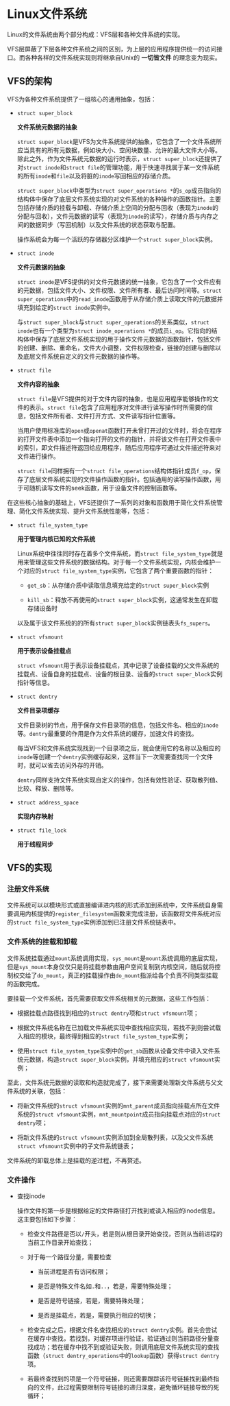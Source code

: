 # Linux文件系统

Linux的文件系统由两个部分构成：VFS层和各种文件系统的实现。

VFS层屏蔽了下层各种文件系统之间的区别，为上层的应用程序提供统一的访问接口。而各种各样的文件系统实现则将继承自Unix的 __一切皆文件__ 的理念变为现实。

## VFS的架构

VFS为各种文件系统提供了一组核心的通用抽象，包括：

* `struct super_block`

  __文件系统元数据的抽象__
  
  `struct super_block`是VFS为文件系统提供的抽象，它包含了一个文件系统所应当具有的所有元数据，例如块大小、空闲块数量、允许的最大文件大小等。除此之外，作为文件系统元数据的运行时表示，`struct super_block`还提供了对`struct inode`和`struct file`的管理功能，用于快速寻找属于某一文件系统的所有`inode`和`file`以及将脏的`inode`写回相应的存储介质。

  `struct super_block`中类型为`struct super_operations *`的`s_op`成员指向的结构体中保存了底层文件系统实现的对文件系统的各种操作的函数指针。主要包括存储介质的挂载与卸载、存储介质上空间的分配与回收（表现为`inode`的分配与回收），文件元数据的读写（表现为`inode`的读写），存储介质与内存之间的数据同步（写回机制）以及文件系统的状态获取与配置。

  操作系统会为每一个活跃的存储器分区维护一个`struct super_block`实例。

* `struct inode`

  __文件元数据的抽象__

  `struct inode`是VFS提供的对文件元数据的统一抽象，它包含了一个文件应有的元数据，包括文件大小、文件权限、文件所有者、最后访问时间等。`struct super_operations`中的`read_inode`函数用于从存储介质上读取文件的元数据并填充到给定的`struct inode`实例中。

  与`struct super_block`与`struct super_operations`的关系类似，`struct inode`也有一个类型为`struct inode_operations *`的成员`i_op`。它指向的结构体中保存了底层文件系统实现的用于操作文件元数据的函数指针，包括文件的创建、删除、重命名，文件大小调整，文件权限检查，链接的创建与删除以及底层文件系统自定义的文件元数据的操作等。

* `struct file`
  
  __文件内容的抽象__
  
  `struct file`是VFS提供的对于文件内容的抽象，也是应用程序能够操作的文件的表示。`struct file`包含了应用程序对文件进行读写操作时所需要的信息，包括文件所有者、文件打开方式、文件读写指针位置等。
  
  当用户使用标准库的`open`或`openat`函数打开未曾打开过的文件时，将会在程序的打开文件表中添加一个指向打开的文件的指针，并将该文件在打开文件表中的索引，即文件描述符返回给应用程序，随后应用程序可通过文件描述符来对文件进行操作。

  `struct file`同样拥有一个`struct file_operations`结构体指针成员`f_op`，保存了底层文件系统实现的文件操作函数的指针。包括通用的读写操作函数，用于可随机读写文件的seek函数，用于设备文件的控制函数等。

在这些核心抽象的基础上，VFS还提供了一系列的对象和函数用于简化文件系统管理、简化文件系统实现、提升文件系统性能等，包括：

* `struct file_system_type`
  
  __用于管理内核已知的文件系统__

  Linux系统中往往同时存在着多个文件系统，而`struct file_system_type`就是用来管理这些文件系统的数据结构。对于每一个文件系统实现，内核会维护一个对应的`struct file_system_type`实例，它包含了两个重要函数的指针：

  + `get_sb`：从存储介质中读取信息填充给定的`struct super_block`实例
  
  + `kill_sb`：释放不再使用的`struct super_block`实例，这通常发生在卸载存储设备时

  以及属于该文件系统的的所有`struct super_block`实例链表头`fs_supers`。

* `struct vfsmount`
  
  __用于表示设备挂载点__

  `struct vfsmount`用于表示设备挂载点，其中记录了设备挂载的父文件系统的挂载点、设备自身的挂载点、设备的根目录、设备的`struct super_block`实例指针等信息。

* `struct dentry`
  
  __文件目录项缓存__

  文件目录树的节点，用于保存文件目录项的信息，包括文件名、相应的`inode`等。`dentry`最重要的作用是作为文件系统的缓存，加速文件的查找。

  每当VFS和文件系统实现找到一个目录项之后，就会使用它的名称以及相应的`inode`等创建一个`dentry`实例缓存起来，这样当下一次需要查找同一个文件时，就可以省去访问外存的开销。

  `dentry`同样支持文件系统实现自定义的操作，包括有效性验证、获取散列值、比较、释放、删除等。

* `struct address_space`
  
  __实现内存映射__

* `struct file_lock`
  
  __用于线程同步__

## VFS的实现

### 注册文件系统
  
  文件系统可以以模块形式或直接编译进内核的形式添加到系统中，文件系统自身需要调用内核提供的`register_filesystem`函数来完成注册，该函数将文件系统对应的`struct file_system_type`实例添加到已注册文件系统链表中。

### 文件系统的挂载和卸载
  
文件系统挂载通过`mount`系统调用实现，`sys_mount`是`mount`系统调用的底层实现，但是`sys_mount`本身仅仅只是将挂载参数由用户空间复制到内核空间，随后就将控制权交给了`do_mount`，真正的挂载操作由`do_mount`指派给各个负责不同类型挂载的函数完成。

要挂载一个文件系统，首先需要获取文件系统相关的元数据，这些工作包括：

* 根据挂载点路径找到相应的`struct dentry`项和`struct vfsmount`项；

* 根据文件系统名称在已加载文件系统实现中查找相应实现，若找不到则尝试载入相应的模块，最终得到相应的`struct file_system_type`实例；

* 使用`struct file_system_type`实例中的`get_sb`函数从设备文件中读入文件系统元数据，构造`struct super_block`实例，并填充相应的`struct vfsmount`实例；

至此，文件系统元数据的读取和构造就完成了，接下来需要处理新文件系统与父文件系统的关联，包括：

* 将新文件系统的`struct vfsmount`实例的`mnt_parent`成员指向挂载点所在文件系统的`struct vfsmount`实例，`mnt_mountpoint`成员指向挂载点对应的`struct dentry`项；

* 将新文件系统的`struct vfsmount`实例添加到全局散列表，以及父文件系统`struct vfsmount`实例中的子文件系统链表；

文件系统的卸载总体上是挂载的逆过程，不再赘述。

### 文件操作
  
* 查找inode

  操作文件的第一步是根据给定的文件路径打开找到或读入相应的inode信息。这主要包括如下步骤：

  + 检查文件路径是否以`/`开头，若是则从根目录开始查找，否则从当前进程的当前工作目录开始查找；
  
  + 对于每一个路径分量，需要检查
  
    - 当前进程是否有访问权限；
    
    - 是否是特殊文件名如`.`和`..`，若是，需要特殊处理；
    
    - 是否是符号链接，若是，需要特殊处理；
    
    - 是否是挂载点，若是，需要执行相应的切换；
  
  + 检查完成之后，根据文件名查找相应的`struct dentry`实例。首先会尝试在缓存中查找，若找到，对缓存项进行验证，验证通过则当前路径分量查找成功；若在缓存中找不到或验证失败，则调用底层文件系统实现的查找函数（`struct dentry_operations`中的`lookup`函数）获得`struct dentry`项。
  
  + 若最终查找到的项是一个符号链接，则还需要跟踪该符号链接找到最终指向的文件，此过程需要限制符号链接的递归深度，避免循环链接导致的死循环；
